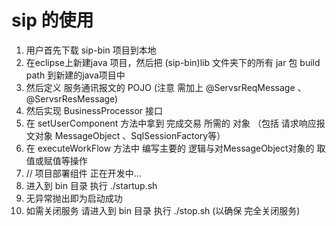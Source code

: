 # sip 的使用
1. 用户首先下载 sip-bin 项目到本地
2. 在eclipse上新建java 项目，然后把 (sip-bin)lib 文件夹下的所有 jar 包 build path 到新建的java项目中
3. 然后定义 服务通讯报文的 POJO (注意 需加上 @ServsrReqMessage 、@ServsrResMessage)
4. 然后实现 BusinessProcessor 接口
5. 在 setUserComponent 方法中拿到 完成交易 所需的 对象 （包括 请求响应报文对象 MessageObject 、SqlSessionFactory等）
6. 在 executeWorkFlow 方法中 编写主要的 逻辑与对MessageObject对象的 取值或赋值等操作
7. // 项目部署组件 正在开发中...
8. 进入到 bin 目录 执行 ./startup.sh
9. 无异常抛出即为启动成功
10. 如需关闭服务 请进入到 bin 目录 执行 ./stop.sh (以确保 完全关闭服务)
